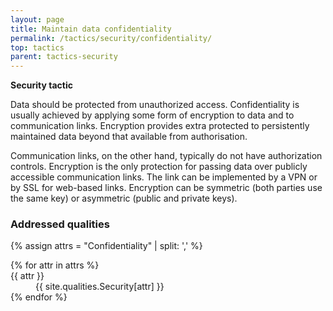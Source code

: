 ```yaml
---
layout: page
title: Maintain data confidentiality
permalink: /tactics/security/confidentiality/
top: tactics
parent: tactics-security
---
```


**Security tactic**

Data should be protected from unauthorized access. Confidentiality is usually achieved by applying some form of encryption to data and to communication links.
Encryption provides extra protected to persistently maintained data beyond that available from authorisation.

Communication links, on the other hand, typically do not have authorization controls. Encryption is the only protection for passing data over publicly
accessible communication links. The link can be implemented by a VPN or by SSL for web-based links. Encryption can be symmetric (both parties use the same key)
or asymmetric (public and private keys).

### Addressed qualities

{% assign attrs = "Confidentiality" | split: ',' %}
<dl>
{% for attr in attrs %}
    <dt>{{ attr }}</dt>
    <dd>{{ site.qualities.Security[attr] }}</dd>
{% endfor %}
</dl>
